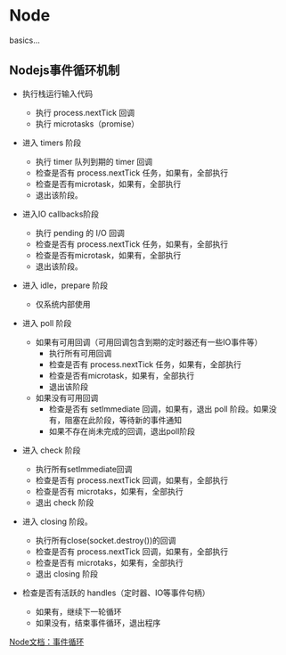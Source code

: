 # Node
  basics...

## Nodejs事件循环机制

- 执行栈运行输入代码  
  - 执行 process.nextTick 回调
  - 执行 microtasks（promise）

- 进入 timers 阶段
  - 执行 timer 队列到期的 timer 回调
  - 检查是否有 process.nextTick 任务，如果有，全部执行
  - 检查是否有microtask，如果有，全部执行
  - 退出该阶段。

- 进入IO callbacks阶段
  - 执行 pending 的 I/O 回调
  - 检查是否有 process.nextTick 任务，如果有，全部执行
  - 检查是否有microtask，如果有，全部执行
  - 退出该阶段。

- 进入 idle，prepare 阶段
  - 仅系统内部使用

- 进入 poll 阶段
  - 如果有可用回调（可用回调包含到期的定时器还有一些IO事件等）
    - 执行所有可用回调
    - 检查是否有 process.nextTick 任务，如果有，全部执行
    - 检查是否有microtask，如果有，全部执行
    - 退出该阶段
  - 如果没有可用回调
    - 检查是否有 setImmediate 回调，如果有，退出 poll 阶段。如果没有，阻塞在此阶段，等待新的事件通知
    - 如果不存在尚未完成的回调，退出poll阶段

- 进入 check 阶段
  - 执行所有setImmediate回调
  - 检查是否有 process.nextTick 回调，如果有，全部执行
  - 检查是否有 microtaks，如果有，全部执行
  - 退出 check 阶段

- 进入 closing 阶段。
  - 执行所有close(socket.destroy())的回调
  - 检查是否有 process.nextTick 回调，如果有，全部执行
  - 检查是否有 microtaks，如果有，全部执行
  - 退出 closing 阶段

- 检查是否有活跃的 handles（定时器、IO等事件句柄）
  - 如果有，继续下一轮循环
  - 如果没有，结束事件循环，退出程序

[Node文档：事件循环](https://nodejs.org/zh-cn/docs/guides/event-loop-timers-and-nexttick/#what-is-the-event-loop)